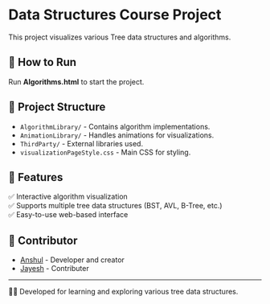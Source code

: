 # Data Structures Course Project

This project visualizes various Tree data structures and algorithms.

## 🚀 How to Run
Run **Algorithms.html** to start the project.

## 📁 Project Structure
- `AlgorithmLibrary/` - Contains algorithm implementations.
- `AnimationLibrary/` - Handles animations for visualizations.
- `ThirdParty/` - External libraries used.
- `visualizationPageStyle.css` - Main CSS for styling.

## 📌 Features
✅ Interactive algorithm visualization  
✅ Supports multiple tree data structures (BST, AVL, B-Tree, etc.)  
✅ Easy-to-use web-based interface  

## 👥 Contributor
- [Anshul](https://github.com/anshul-dying) - Developer and creator
- [Jayesh](https://github.com/Thrasher2210) - Contributer
---

👨‍💻 Developed for learning and exploring various tree data structures.
